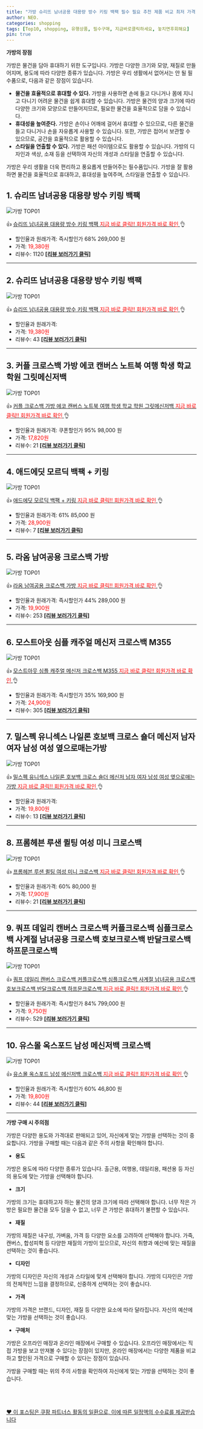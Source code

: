 ```yaml
---
title: "가방 슈리뜨 남녀공용 대용량 방수 키링 백팩 필수 필요 추천 제품 비교 최저 가격 비교 장점 구매 후기 구매평"
author: NEO.
categories: shopping
tags: [Top10, shopping, 유행상품, 필수구매, 지금바로클릭하세요, 놓치면후회해요]
pin: true
---
```

**가방의 장점**

가방은 물건을 담아 휴대하기 위한 도구입니다. 가방은 다양한 크기와 모양, 재질로 만들어지며, 용도에 따라 다양한 종류가 있습니다. 가방은 우리 생활에서 없어서는 안 될 필수품으로, 다음과 같은 장점이 있습니다.

* **물건을 효율적으로 휴대할 수 있다.** 가방을 사용하면 손에 들고 다니거나 몸에 지니고 다니기 어려운 물건을 쉽게 휴대할 수 있습니다. 가방은 물건의 양과 크기에 따라 다양한 크기와 모양으로 만들어지므로, 필요한 물건을 효율적으로 담을 수 있습니다.
* **휴대성을 높여준다.** 가방은 손이나 어깨에 걸어서 휴대할 수 있으므로, 다른 물건을 들고 다니거나 손을 자유롭게 사용할 수 있습니다. 또한, 가방은 접어서 보관할 수 있으므로, 공간을 효율적으로 활용할 수 있습니다.
* **스타일을 연출할 수 있다.** 가방은 패션 아이템으로도 활용할 수 있습니다. 가방의 디자인과 색상, 소재 등을 선택하여 자신의 개성과 스타일을 연출할 수 있습니다.

가방은 우리 생활을 더욱 편리하고 풍요롭게 만들어주는 필수품입니다. 가방을 잘 활용하면 물건을 효율적으로 휴대하고, 휴대성을 높여주며, 스타일을 연출할 수 있습니다.

   

## 1. 슈리뜨 남녀공용 대용량 방수 키링 백팩

![가방 TOP01](https://thumbnail10.coupangcdn.com/thumbnails/remote/490x490ex/image/vendor_inventory/f375/8429104371cc84040d4d84b302f79c9ef26fdbf56c7944fe4165ea6fade3.png)


👍 [슈리뜨 남녀공용 대용량 방수 키링 백팩 <font color=red> 지금 바로 클릭!! 회원가격 바로 확인 </font> ](https://link.coupang.com/re/AFFSDP?lptag=AF3617701&subid=GithubCoopas&pageKey=6481843215&traceid=V0-153&itemId=14192825957&vendorItemId=81438491695) 👌 


- 할인율과 원래가격: 즉시할인가 68%  269,000   원
- 가격: <span style='color:red'>19,380원</span>
- 리뷰수: 1120  [**[리뷰 보러가기 클릭]**](https://link.coupang.com/re/AFFSDP?lptag=AF3617701&subid=GithubCoopas&pageKey=6481843215&traceid=V0-153&itemId=14192825957&vendorItemId=81438491695)

---


   

## 2. 슈리뜨 남녀공용 대용량 방수 키링 백팩

![가방 TOP01](https://thumbnail10.coupangcdn.com/thumbnails/remote/490x490ex/image/vendor_inventory/f375/8429104371cc84040d4d84b302f79c9ef26fdbf56c7944fe4165ea6fade3.png)


👍 [슈리뜨 남녀공용 대용량 방수 키링 백팩 <font color=red> 지금 바로 클릭!! 회원가격 바로 확인 </font> ](https://link.coupang.com/re/AFFSDP?lptag=AF3617701&subid=GithubCoopas&pageKey=6481843215&traceid=V0-153&itemId=14192825957&vendorItemId=81438491695) 👌 


- 할인율과 원래가격: 
- 가격: <span style='color:red'>19,380원</span>
- 리뷰수: 43  [**[리뷰 보러가기 클릭]**](https://link.coupang.com/re/AFFSDP?lptag=AF3617701&subid=GithubCoopas&pageKey=6481843215&traceid=V0-153&itemId=14192825957&vendorItemId=81438491695)

---


   

## 3. 커플 크로스백 가방 에코 캔버스 노트북 여행 학생 학교 학원 그릿메신저백

![가방 TOP01](https://thumbnail9.coupangcdn.com/thumbnails/remote/490x490ex/image/vendor_inventory/cf7b/48c96d2fde50098e18151ef2a7bc2198141c473aa04ba604aab91bd14b05.jpg)


👍 [커플 크로스백 가방 에코 캔버스 노트북 여행 학생 학교 학원 그릿메신저백 <font color=red> 지금 바로 클릭!! 회원가격 바로 확인 </font> ](https://link.coupang.com/re/AFFSDP?lptag=AF3617701&subid=GithubCoopas&pageKey=6788797238&traceid=V0-153&itemId=15988600420&vendorItemId=83194326283) 👌 


- 할인율과 원래가격: 쿠폰할인가 95%  98,000   원
- 가격: <span style='color:red'>17,820원</span>
- 리뷰수: 21  [**[리뷰 보러가기 클릭]**](https://link.coupang.com/re/AFFSDP?lptag=AF3617701&subid=GithubCoopas&pageKey=6788797238&traceid=V0-153&itemId=15988600420&vendorItemId=83194326283)

---


   

## 4. 애드에딧 모르딕 백팩 + 키링

![가방 TOP01](https://thumbnail10.coupangcdn.com/thumbnails/remote/490x490ex/image/retail/images/13127573029058572-909fef71-ebc7-4234-9493-a70736ab27bf.jpg)


👍 [애드에딧 모르딕 백팩 + 키링 <font color=red> 지금 바로 클릭!! 회원가격 바로 확인 </font> ](https://link.coupang.com/re/AFFSDP?lptag=AF3617701&subid=GithubCoopas&pageKey=5876810289&traceid=V0-153&itemId=10297413871&vendorItemId=70005414885) 👌 


- 할인율과 원래가격: 61%  85,000   원
- 가격: <span style='color:red'>28,900원</span>
- 리뷰수: 7  [**[리뷰 보러가기 클릭]**](https://link.coupang.com/re/AFFSDP?lptag=AF3617701&subid=GithubCoopas&pageKey=5876810289&traceid=V0-153&itemId=10297413871&vendorItemId=70005414885)

---


   

## 5. 라옴 남여공용 크로스백 가방

![가방 TOP01](https://thumbnail7.coupangcdn.com/thumbnails/remote/490x490ex/image/vendor_inventory/6bdd/df576542fc115d59cde65dfdd2b642ac58eaad6e3091c1ed16a7a10df352.png)


👍 [라옴 남여공용 크로스백 가방 <font color=red> 지금 바로 클릭!! 회원가격 바로 확인 </font> ](https://link.coupang.com/re/AFFSDP?lptag=AF3617701&subid=GithubCoopas&pageKey=7553268193&traceid=V0-153&itemId=19883116337&vendorItemId=86889618504) 👌 


- 할인율과 원래가격: 즉시할인가 44%  289,000   원
- 가격: <span style='color:red'>19,900원</span>
- 리뷰수: 253  [**[리뷰 보러가기 클릭]**](https://link.coupang.com/re/AFFSDP?lptag=AF3617701&subid=GithubCoopas&pageKey=7553268193&traceid=V0-153&itemId=19883116337&vendorItemId=86889618504)

---


   

## 6. 모스트아웃 심플 캐주얼 메신저 크로스백 M355

![가방 TOP01](https://thumbnail10.coupangcdn.com/thumbnails/remote/490x490ex/image/rs_quotation_api/u4bvna3g/8c115d6722c34d80bddf4d8721496e04.jpg)


👍 [모스트아웃 심플 캐주얼 메신저 크로스백 M355 <font color=red> 지금 바로 클릭!! 회원가격 바로 확인 </font> ](https://link.coupang.com/re/AFFSDP?lptag=AF3617701&subid=GithubCoopas&pageKey=7679899844&traceid=V0-153&itemId=20510175310&vendorItemId=87706658168) 👌 


- 할인율과 원래가격: 즉시할인가 35%  169,900   원
- 가격: <span style='color:red'>24,900원</span>
- 리뷰수: 305  [**[리뷰 보러가기 클릭]**](https://link.coupang.com/re/AFFSDP?lptag=AF3617701&subid=GithubCoopas&pageKey=7679899844&traceid=V0-153&itemId=20510175310&vendorItemId=87706658168)

---


   

## 7. 밀스펙 유니섹스 나일론 호보백 크로스 숄더 메신저 남자 여자 남성 여성 옆으로매는가방

![가방 TOP01](https://thumbnail6.coupangcdn.com/thumbnails/remote/490x490ex/image/vendor_inventory/a955/ea92a94b9702232b02d47a04dd47186ebd4cdd3a3b9efeb448a488a22443.jpg)


👍 [밀스펙 유니섹스 나일론 호보백 크로스 숄더 메신저 남자 여자 남성 여성 옆으로매는가방 <font color=red> 지금 바로 클릭!! 회원가격 바로 확인 </font> ](https://link.coupang.com/re/AFFSDP?lptag=AF3617701&subid=GithubCoopas&pageKey=6716423212&traceid=V0-153&itemId=15609727733&vendorItemId=82837902881) 👌 


- 할인율과 원래가격: 
- 가격: <span style='color:red'>19,800원</span>
- 리뷰수: 13  [**[리뷰 보러가기 클릭]**](https://link.coupang.com/re/AFFSDP?lptag=AF3617701&subid=GithubCoopas&pageKey=6716423212&traceid=V0-153&itemId=15609727733&vendorItemId=82837902881)

---


   

## 8. 프롬헤븐 루샌 퀼팅 여성 미니 크로스백

![가방 TOP01](https://thumbnail6.coupangcdn.com/thumbnails/remote/490x490ex/image/retail/images/84932158798612-c2dce5cb-baa7-4fee-9751-cd4e3146425c.jpg)


👍 [프롬헤븐 루샌 퀼팅 여성 미니 크로스백 <font color=red> 지금 바로 클릭!! 회원가격 바로 확인 </font> ](https://link.coupang.com/re/AFFSDP?lptag=AF3617701&subid=GithubCoopas&pageKey=175069723&traceid=V0-153&itemId=500324049&vendorItemId=4275468361) 👌 


- 할인율과 원래가격: 60%  80,000   원
- 가격: <span style='color:red'>17,900원</span>
- 리뷰수: 21  [**[리뷰 보러가기 클릭]**](https://link.coupang.com/re/AFFSDP?lptag=AF3617701&subid=GithubCoopas&pageKey=175069723&traceid=V0-153&itemId=500324049&vendorItemId=4275468361)

---


   

## 9. 쿼프 데일리 캔버스 크로스백 커플크로스백 심플크로스백 사계절 남녀공용 크로스백 호보크로스백 반달크로스백 하프문크로스백

![가방 TOP01](https://thumbnail6.coupangcdn.com/thumbnails/remote/490x490ex/image/vendor_inventory/3abe/9d259c707d0aa7f1c2da90b93734fcebe434e1d3ae7ab5e163d2aff784c1.png)


👍 [쿼프 데일리 캔버스 크로스백 커플크로스백 심플크로스백 사계절 남녀공용 크로스백 호보크로스백 반달크로스백 하프문크로스백 <font color=red> 지금 바로 클릭!! 회원가격 바로 확인 </font> ](https://link.coupang.com/re/AFFSDP?lptag=AF3617701&subid=GithubCoopas&pageKey=7557872461&traceid=V0-153&itemId=19905249834&vendorItemId=87005275368) 👌 


- 할인율과 원래가격: 즉시할인가 84%  799,000   원
- 가격: <span style='color:red'>9,750원</span>
- 리뷰수: 529  [**[리뷰 보러가기 클릭]**](https://link.coupang.com/re/AFFSDP?lptag=AF3617701&subid=GithubCoopas&pageKey=7557872461&traceid=V0-153&itemId=19905249834&vendorItemId=87005275368)

---


   

## 10. 유스몰 옥스포드 남성 메신저백 크로스백

![가방 TOP01](https://thumbnail8.coupangcdn.com/thumbnails/remote/490x490ex/image/vendor_inventory/b49a/99cb48ac794090678113a27a308267c31a9ffa6cf1b87951ee6f3417adf0.jpg)


👍 [유스몰 옥스포드 남성 메신저백 크로스백 <font color=red> 지금 바로 클릭!! 회원가격 바로 확인 </font> ](https://link.coupang.com/re/AFFSDP?lptag=AF3617701&subid=GithubCoopas&pageKey=6810484772&traceid=V0-153&itemId=16108911953&vendorItemId=83305994439) 👌 


- 할인율과 원래가격: 즉시할인가 60%  46,800   원
- 가격: <span style='color:red'>19,800원</span>
- 리뷰수: 44  [**[리뷰 보러가기 클릭]**](https://link.coupang.com/re/AFFSDP?lptag=AF3617701&subid=GithubCoopas&pageKey=6810484772&traceid=V0-153&itemId=16108911953&vendorItemId=83305994439)

---
**가방 구매 시 주의점**

가방은 다양한 용도와 가격대로 판매되고 있어, 자신에게 맞는 가방을 선택하는 것이 중요합니다. 가방을 구매할 때는 다음과 같은 주의 사항을 확인해야 합니다.

* **용도**

가방은 용도에 따라 다양한 종류가 있습니다. 출근용, 여행용, 데일리용, 패션용 등 자신의 용도에 맞는 가방을 선택해야 합니다.

* **크기**

가방의 크기는 휴대하고자 하는 물건의 양과 크기에 따라 선택해야 합니다. 너무 작은 가방은 필요한 물건을 모두 담을 수 없고, 너무 큰 가방은 휴대하기 불편할 수 있습니다.

* **재질**

가방의 재질은 내구성, 가벼움, 가격 등 다양한 요소를 고려하여 선택해야 합니다. 가죽, 캔버스, 합성피혁 등 다양한 재질의 가방이 있으므로, 자신의 취향과 예산에 맞는 재질을 선택하는 것이 좋습니다.

* **디자인**

가방의 디자인은 자신의 개성과 스타일에 맞게 선택해야 합니다. 가방의 디자인은 가방의 전체적인 느낌을 결정하므로, 신중하게 선택하는 것이 좋습니다.

* **가격**

가방의 가격은 브랜드, 디자인, 재질 등 다양한 요소에 따라 달라집니다. 자신의 예산에 맞는 가방을 선택하는 것이 좋습니다.

* **구매처**

가방은 오프라인 매장과 온라인 매장에서 구매할 수 있습니다. 오프라인 매장에서는 직접 가방을 보고 만져볼 수 있다는 장점이 있지만, 온라인 매장에서는 다양한 제품을 비교하고 할인된 가격으로 구매할 수 있다는 장점이 있습니다.

가방을 구매할 때는 위의 주의 사항을 확인하여 자신에게 맞는 가방을 선택하는 것이 좋습니다.<br><br><br><br><br> [ ❤  이 포스팅은 쿠팡 파트너스 활동의 일환으로, 이에 따른 일정액의 수수료를 제공받습니다](https://link.coupang.com/a/bcEFyh)